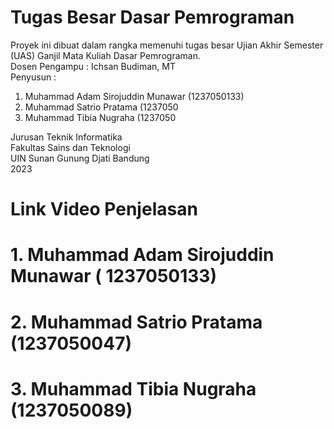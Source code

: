 # Tugas Besar Dasar Pemrograman
Proyek ini dibuat dalam rangka memenuhi tugas besar Ujian Akhir Semester (UAS) Ganjil Mata Kuliah Dasar Pemrograman. <br>
Dosen Pengampu : Ichsan Budiman, MT <br>
Penyusun : <br>
1. Muhammad Adam Sirojuddin Munawar (1237050133) <br>
2. Muhammad Satrio Pratama (1237050 <br>
3. Muhammad Tibia Nugraha (1237050 <br>

Jurusan Teknik Informatika<br>
Fakultas Sains dan Teknologi <br>
UIN Sunan Gunung Djati Bandung <br> 2023

# Link Video Penjelasan
# 1. Muhammad Adam Sirojuddin Munawar ( 1237050133)
# 2. Muhammad Satrio Pratama (1237050047)
# 3. Muhammad Tibia Nugraha (1237050089)
